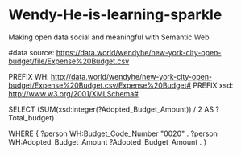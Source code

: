 # Wendy-He-is-learning-sparkle
Making open data social and meaningful with Semantic Web


#data source: https://data.world/wendyhe/new-york-city-open-budget/file/Expense%20Budget.csv 

PREFIX WH: <http://data.world/wendyhe/new-york-city-open-budget/Expense%20Budget.csv/Expense%20Budget#> 
PREFIX xsd: <http://www.w3.org/2001/XMLSchema#>

SELECT (SUM(xsd:integer(?Adopted_Budget_Amount)) / 2 AS ?Total_budget)

WHERE 
{
    ?person WH:Budget_Code_Number "0020" .
    ?person WH:Adopted_Budget_Amount ?Adopted_Budget_Amount .
}
